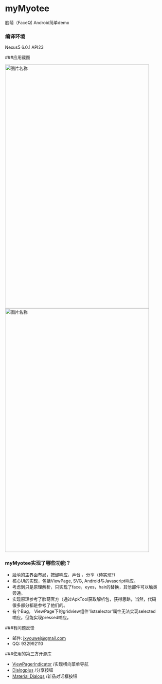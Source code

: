 # myMyotee
脸萌（FaceQ) Android简单demo

### 编译环境

Nexus5 6.0.1 API23

###应用截图

<img src="https://raw.githubusercontent.com/Winky93/myMyotee/master/2.png" width = "473" height = "800" alt="图片名称" align=center />

<img src="https://raw.githubusercontent.com/Winky93/myMyotee/master/1.png" width = "473" height = "800" alt="图片名称" align=center />

### myMyotee实现了哪些功能？

* 脸萌的主界面布局，按键响应，声音 ，分享（待实现?)
* 核心UI的实现，包括ViewPage, SVG, Android与Javascript响应。
* 考虑到只是原理解析，只实现了face，eyes，hair的替换，其他部件可以触类旁通。
* 实现原理参考了脸萌官方（通过ApkTool获取解析包，获得思路，当然，代码很多部分都是参考了他们的。
* 有个Bug， ViewPage下的gridview组件'listselector'属性无法实现selected响应，但能实现pressed响应。


###有问题反馈

* 邮件: jxyouwei@gmail.com
* QQ: 932992110

###使用的第三方开源库

* [ViewPagerIndicator](https://github.com/LuckyJayce/ViewPagerIndicator) /实现横向菜单导航
* [Dialogplus](https://github.com/orhanobut/dialogplus)  /分享按钮
* [Material Dialogs](https://github.com/afollestad/material-dialogs) /新品对话框按钮
